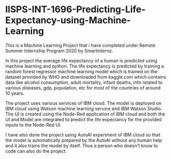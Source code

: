 # llSPS-INT-1696-Predicting-Life-Expectancy-using-Machine-Learning  

This is a Machine Learning Project that i have completed under Remote Summer Internship Program 2020 by Smartinternz.  

In this project the average life expectancy of a human is predicted using machine learning and python. The life expectancy is predicted by training a random forest regressor machine learning model which is trained on the dataset provided by WHO and downloaded from kaggle.com which contains data like alcohol consumption, adult mortality, infant deaths, info related to various diseases, gdp, population, etc for most of the countries of around 10 years.

The project uses various services of IBM cloud. The model is deployed on IBM cloud using Watson machine learning service and IBM Watson Studio. The UI is created using the Node-Red application of IBM cloud and both the UI and Model are integrated to predict the life expectancy for the provided inputs to the Node-Red UI.  

I have also done the project using AutoAI experiment of IBM cloud so that the model is automatically prepared by the AutoAI without any  human help and it also trains the model by itself. Thus a person who doesn't know to code can also do the project.  
